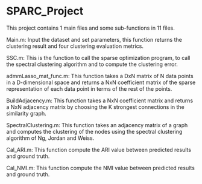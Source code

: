 # SPARC_Project
This project contains 1 main files and some sub-functions in 11 files. 

Main.m: Input the dataset and set parameters, this function returns the clustering result and four clustering evaluation metrics.

SSC.m: This is the function to call the sparse optimization program, to call the spectral clustering algorithm and to compute the clustering error.

admmLasso_mat_func.m: This function takes a DxN matrix of N data points in a D-dimensional space and returns a NxN coefficient matrix of the sparse representation  of each data point in terms of the rest of the points.

BuildAdjacency.m: This function takes a NxN coefficient matrix and returns a NxN adjacency matrix by choosing the K strongest connections in the similarity graph.

SpectralClustering.m: This function takes an adjacency matrix of a graph and computes the clustering of the nodes using the spectral clustering algorithm of Ng, Jordan and Weiss.

Cal_ARI.m: This function compute the ARI value between predicted results and ground truth.

Cal_NMI.m: This function compute the NMI value between predicted results and ground truth.
